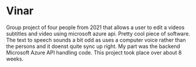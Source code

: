 # Vinar 
Group project of four people from 2021 that allows a user to edit a videos subtitles and video using microsoft azure api. Pretty cool piece of software. The text to speech sounds a bit odd as uses a computer voice rather than the persons and it doenst quite sync up right. My part was the backend Microsoft Azure API handling code. This project took place over about 8 weeks.
